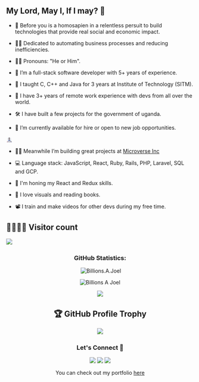 ## My Lord, May I, If I may? 👋 

- 🙇 Before you is a homosapien in a relentless persuit to build technologies that provide real social and economic impact.

- 👨‍🏭 Dedicated to automating business processes and reducing inefficiencies.

- 👩‍💻 Pronouns: "He or Him".

- 🔭 I’m a full-stack software developer with 5+ years of experience.

- 🎒 I taught C, C++ and Java for 3 years at Institute of Technology (SITM).

- 💪 I have 3+ years of remote work experience with devs from all over the world.

- 🛠️ I have built a few projects for the government of uganda.

- 💼 I’m currently available for hire or open to new job opportunities. 

<img align="center" style="width:1rem; height:1rem" src="https://raw.githubusercontent.com/Elanza-48/Elanza-48/41a4790484e268102dfdab2b7c59d440d3ffafab/resources/img/geek.gif"/>

- 👩‍🎓 Meanwhile I’m building great projects at [Microverse Inc](https://github.com/microverseinc)

- :computer: Language stack: JavaScript, React, Ruby, Rails, PHP, Laravel, SQL and GCP.

- 🌱 I'm honing my React and Redux skills.

- :book: I love visuals and reading books.

- 📽️ I train and make videos for other devs during my free time.


<!--START_SECTION:waka-->
## 👨‍👨‍👦‍👦 Visitor count
<img src="https://profile-counter.glitch.me/billionsjoel/count.svg" />
<!--END_SECTION:waka-->

<br>

<h3 align="center">GitHub Statistics:</h3>

<p align="center">&nbsp;<img src="https://github-readme-stats.vercel.app/api?username=billionsjoel&show_icons=true&theme=merko" alt="Billions.A.Joel" /></p>

<p align="center"><img src="https://github-readme-streak-stats.herokuapp.com?user=billionsjoel&theme=github-dark&date_format=M%20j%5B%2C%20Y%5D&fire=DDD877" alt="Billions A Joel" /></p>

<p align="center"><img src="https://github-readme-stats.vercel.app/api/top-langs/?username=billionsjoel&langs_count=12&layout=compact&theme=vue"</p>
  
  <p align="center">
  <h2 align="center">🏆 GitHub Profile Trophy</h2>
  <p  align="center">
  <a href="https://github.com/ryo-ma/github-profile-trophy" align="center">
    <img width=800 src="https://github-profile-trophy.vercel.app/?username=billionsjoel&column=7&no-frame=true&no-bg=true"/>
  </a>
  </p>
</p>


<h3 align="center">Let's Connect 🤝</h3>
<div align="center">
<a target="_blank"
href="https://www.linkedin.com/in/billionsjoel/"><img
src="https://img.shields.io/badge/-LinkedIn-0077b5?style=for-the-badge&logo=LinkedIn&logoColor=white"></img></a> <a target="_blank"
href="mailto:joelatugonza@gmail.com"><img
src="https://img.shields.io/badge/-Gmail-D14836?style=for-the-badge&logo=Gmail&logoColor=white"></img></a> <a target="_blank"
href=" https://twitter.com/BillionsJoel"><img
src="https://img.shields.io/badge/-Twitter-1DA1F2?style=for-the-badge&logo=Twitter&logoColor=white"></img></a>
<div/>

<p align="center">You can check out my portfolio <a href="https://github.com/billionsjoel/billionsjoel" color="green">here</a></p>
